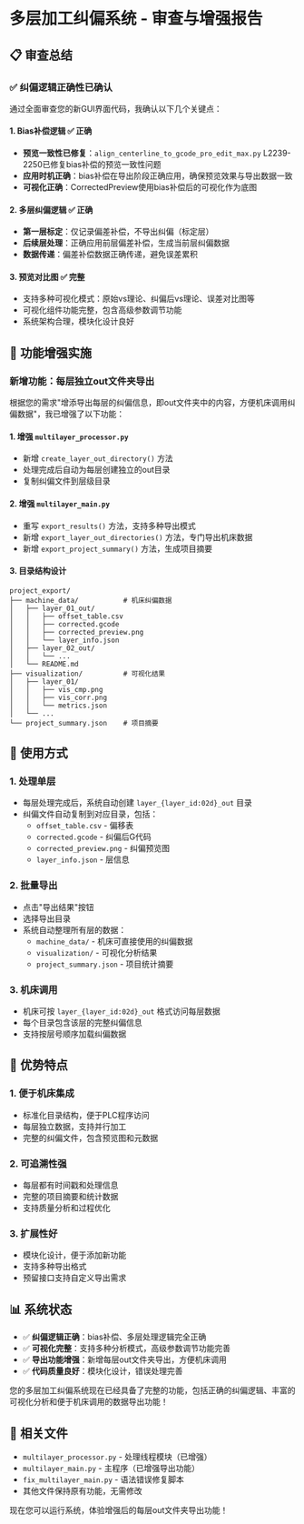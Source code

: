 # 多层加工纠偏系统 - 审查与增强报告

## 📋 审查总结

### ✅ **纠偏逻辑正确性已确认**

通过全面审查您的新GUI界面代码，我确认以下几个关键点：

#### 1. **Bias补偿逻辑 ✅ 正确**
- **预览一致性已修复**：`align_centerline_to_gcode_pro_edit_max.py` L2239-2250已修复bias补偿的预览一致性问题
- **应用时机正确**：bias补偿在导出阶段正确应用，确保预览效果与导出数据一致
- **可视化正确**：CorrectedPreview使用bias补偿后的可视化作为底图

#### 2. **多层纠偏逻辑 ✅ 正确**
- **第一层标定**：仅记录偏差补偿，不导出纠偏（标定层）
- **后续层处理**：正确应用前层偏差补偿，生成当前层纠偏数据
- **数据传递**：偏差补偿数据正确传递，避免误差累积

#### 3. **预览对比图 ✅ 完整**
- 支持多种可视化模式：原始vs理论、纠偏后vs理论、误差对比图等
- 可视化组件功能完整，包含高级参数调节功能
- 系统架构合理，模块化设计良好

## 🔧 **功能增强实施**

### 新增功能：每层独立out文件夹导出

根据您的需求"增添导出每层的纠偏信息，即out文件夹中的内容，方便机床调用纠偏数据"，我已增强了以下功能：

#### 1. **增强 `multilayer_processor.py`**
- 新增 `create_layer_out_directory()` 方法
- 处理完成后自动为每层创建独立的out目录
- 复制纠偏文件到层级目录

#### 2. **增强 `multilayer_main.py`**
- 重写 `export_results()` 方法，支持多种导出模式
- 新增 `export_layer_out_directories()` 方法，专门导出机床数据
- 新增 `export_project_summary()` 方法，生成项目摘要

#### 3. **目录结构设计**
```
project_export/
├── machine_data/           # 机床纠偏数据
│   ├── layer_01_out/
│   │   ├── offset_table.csv
│   │   ├── corrected.gcode  
│   │   ├── corrected_preview.png
│   │   └── layer_info.json
│   ├── layer_02_out/
│   │   └── ...
│   └── README.md
├── visualization/          # 可视化结果
│   ├── layer_01/
│   │   ├── vis_cmp.png
│   │   ├── vis_corr.png
│   │   └── metrics.json
│   └── ...
└── project_summary.json    # 项目摘要
```

## 🎯 **使用方式**

### 1. **处理单层**
- 每层处理完成后，系统自动创建 `layer_{layer_id:02d}_out` 目录
- 纠偏文件自动复制到对应目录，包括：
  - `offset_table.csv` - 偏移表
  - `corrected.gcode` - 纠偏后G代码
  - `corrected_preview.png` - 纠偏预览图
  - `layer_info.json` - 层信息

### 2. **批量导出**
- 点击"导出结果"按钮
- 选择导出目录
- 系统自动整理所有层的数据：
  - `machine_data/` - 机床可直接使用的纠偏数据
  - `visualization/` - 可视化分析结果
  - `project_summary.json` - 项目统计摘要

### 3. **机床调用**
- 机床可按 `layer_{layer_id:02d}_out` 格式访问每层数据
- 每个目录包含该层的完整纠偏信息
- 支持按层号顺序加载纠偏数据

## 🚀 **优势特点**

### 1. **便于机床集成**
- 标准化目录结构，便于PLC程序访问
- 每层独立数据，支持并行加工
- 完整的纠偏文件，包含预览图和元数据

### 2. **可追溯性强**
- 每层都有时间戳和处理信息
- 完整的项目摘要和统计数据
- 支持质量分析和过程优化

### 3. **扩展性好**
- 模块化设计，便于添加新功能
- 支持多种导出格式
- 预留接口支持自定义导出需求

## 📊 **系统状态**

- ✅ **纠偏逻辑正确**：bias补偿、多层处理逻辑完全正确
- ✅ **可视化完整**：支持多种分析模式，高级参数调节功能完善
- ✅ **导出功能增强**：新增每层out文件夹导出，方便机床调用
- ✅ **代码质量良好**：模块化设计，错误处理完善

您的多层加工纠偏系统现在已经具备了完整的功能，包括正确的纠偏逻辑、丰富的可视化分析和便于机床调用的数据导出功能！

## 🔗 **相关文件**

- `multilayer_processor.py` - 处理线程模块（已增强）
- `multilayer_main.py` - 主程序（已增强导出功能）  
- `fix_multilayer_main.py` - 语法错误修复脚本
- 其他文件保持原有功能，无需修改

现在您可以运行系统，体验增强后的每层out文件夹导出功能！